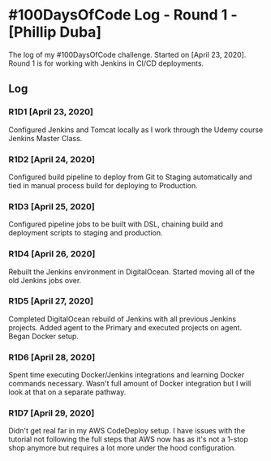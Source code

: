 # #100DaysOfCode Log - Round 1 - [Phillip Duba]

The log of my #100DaysOfCode challenge. Started on [April 23, 2020]. Round 1 is for working with Jenkins in CI/CD deployments.

## Log

### R1D1 [April 23, 2020]
Configured Jenkins and Tomcat locally as I work through the Udemy course Jenkins Master Class.

### R1D2 [April 24, 2020]
Configured build pipeline to deploy from Git to Staging automatically and tied in manual process build for deploying to Production.

### R1D3 [April 25, 2020]
Configured pipeline jobs to be built with DSL, chaining build and deployment scripts to staging and production.

### R1D4 [April 26, 2020]
Rebuilt the Jenkins environment in DigitalOcean. Started moving all of the old Jenkins jobs over.

### R1D5 [April 27, 2020]
Completed DigitalOcean rebuild of Jenkins with all previous Jenkins projects. Added agent to the Primary and executed projects on agent. Began Docker setup.

### R1D6 [April 28, 2020]
Spent time executing Docker/Jenkins integrations and learning Docker commands necessary. Wasn't full amount of Docker integration but I will look at that on a separate pathway.

### R1D7 [April 29, 2020]
Didn't get real far in my AWS CodeDeploy setup. I have issues with the tutorial not following the full steps that AWS now has as it's not a 1-stop shop anymore but requires a lot more under the hood configuration.